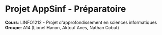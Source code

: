 # Projet AppSinf - Préparatoire

**Cours**: LINFO1212 - Projet d'approfondissement en sciences informatiques
**Groupe**: A14 (Lionel Hanon, Aktouf Anes, Nathan Cobut)

